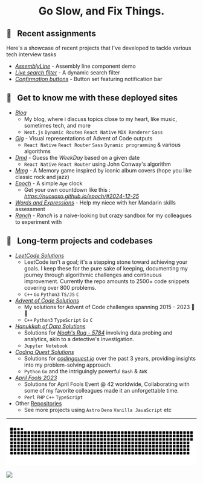 # <p align="center">Go Slow, and Fix Things.</p>

## 🎯 &nbsp; Recent assignments
Here's a showcase of recent projects that I've developed to tackle various tech interview tasks
- *[AssemblyLine](nuoxoxo.github.io/interview_react_assembly_line)* - Assembly line component demo 
- *[Live search filter](https://nuoxoxo.github.io/interview_react_search_filter)* - A dynamic search filter 
- *[Confirmation buttons](https://nuoxoxo.github.io/interview_react_confirmation_component)* - Button set featuring notification bar 

## 🎨 &nbsp; Get to know me with these deployed sites
- *[Blog](https://geocities-nine.vercel.app)*
  - My blog, where i discuss topics close to my heart, like music, sometimes tech, and more
  - `Next.js` `Dynamic Routes` `React Native` `MDX Renderer` `Sass` 
- *[Gig](https://nuoxoxo.github.io/gig)* - Visual representations of Advent of Code outputs
  - `React Native` `React Router` `Sass` `Dynamic programming` & various algorithms
- *[Dmd](https://nuoxoxo.github.io/dmd)* - Guess the *WeekDay* based on a given date
  - `React Native` `React Router` using John Conway's algorithm
- *[Mmg](https://nuoxoxo.github.io/mmg)* - A Memory game inspired by iconic album covers (hope you like classic rock and jazz)
- *[Epoch](https://nuoxoxo.github.io/epoch)* - A simple _`Age`_ clock
  - Get your own countdown like this : *https://nuoxoxo.github.io/epoch/#2024-12-25*
- *[Words and Expressions](https://nuoxoxo.github.io/words_and_expressions)* - Help my niece with her Mandarin skills assessment
- *[Ranch](https://nuoxoxo.github.io/ranch)* - *Ranch* is a naive-looking but crazy sandbox for my colleagues to experiment with 

## 🧩 &nbsp; Long-term projects and codebases
- *[LeetCode Solutions](https://github.com/nuoxoxo/leetcode)*
  - LeetCode isn't a goal; it's a stepping stone toward achieving your goals. I keep these for the pure sake of keeping, documenting my journey through algorithmic challenges and continuous improvement. Currently the repo amounts to 2500+ code snippets covering over 800 problems.
  - `C++` `Go` `Python3` `TS/JS` `C`
- *[Advent of Code Solutions](https://github.com/nuoxoxo/advent-of-code)*
  - My solutions for Advent of Code challenges spanning 2015 - 2023 🌟🎄
  - `C++` `Python3` `TypeScript` `Go` `C`
- *[Hanukkah of Data Solutions](https://github.com/nuoxoxo/hanukkah-of-data)*
  - Solutions for _[Noah's Rug - 5784](https://hanukkah.bluebird.sh/)_ involving data probing and analytics, akin to a detective's investigation.
  - `Jupyter Notebook` 
- *[Coding Quest Solutions](https://github.com/nuoxoxo/coding-quest)*
  - Solutions for _[codingquest.io](https://codingquest.io/)_ over the past 3 years, providing insights into my problem-solving approach.
  - `Python` `Go` and the intriguingly powerful `Bash` & `AWK`
- *[April Fools 2O23](https://github.com/nuoxoxo/april_event_2O23)*
  - Solutions for April Fools Event @ 42 worldwide, Collaborating with some of my favorite colleagues made it an unforgettable time.
  - `Perl` `PHP` `C++` `TypeScript` 
- Other [Repositories](https://github.com/nuoxoxo?tab=repositories)
  - See more projects using `Astro` `Deno` `Vanilla JavaScript`  etc

---

![](https://github.com/nuoxoxo/nuoxoxo/blob/main/.github/assets/snake_on_purple_svg.svg)

![](https://github-readme-stats.vercel.app/api/top-langs/?username=nuoxoxo&layout=compact&hide=roff,html&langs_count=32)


